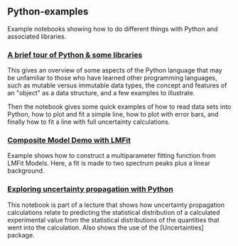 ## Python-examples
Example notebooks showing how to do different things with Python and associated libraries.

### [A brief tour of Python & some libraries](https://github.com/UWPhysics433/Python-examples/blob/main/A%20brief%20tour%20of%20Python%20%26%20some%20libraries.ipynb)
This gives an overview of some aspects of the Python language that may be unfamiliar to those who have learned other programming languages, such as mutable versus immutable data types, the concept and features of an "object" as a data structure, and a few examples to illustrate.

Then the notebook gives some quick examples of how to read data sets into Python, how to plot and fit a simple line, how to plot with error bars, and finally how to fit a line with full uncertainty calculations.

### [Composite Model Demo with LMFit](https://github.com/UWPhysics433/Python-examples/blob/main/Composite%20Model%20Demo%20with%20LMFit.ipynb)
Example shows how to construct a multiparameter fitting function from LMFit Models. Here, a fit is made to two spectrum peaks plus a linear background.

### [Exploring uncertainty propagation with Python](https://github.com/UWPhysics433/Python-examples/blob/main/Exploring%20uncertainty%20propagation%20with%20Python.ipynb)
This notebook is part of a lecture that shows how uncertainty propagation calculations relate to predicting the statistical distribution of a calculated experimental value from the statistical distributions of the quantities that went into the calculation.  Also shows the use of the [Uncertainties] package.
